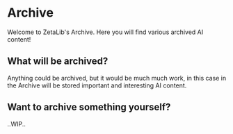 # Archive
Welcome to ZetaLib's Archive. Here you will find various archived AI content!

## What will be archived?
Anything could be archived, but it would be much much work, in this case in the Archive will be stored important and interesting AI content.

## Want to archive something yourself?

..WIP..
